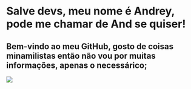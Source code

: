 # Salve devs, meu nome é Andrey, pode me chamar de And se quiser!
## Bem-vindo ao meu GitHub, gosto de coisas minamilistas então não vou por muitas informações, apenas o necessárico;
<img align="center" src="https://media.tenor.com/ef0pG2NmtY0AAAAC/hollow-knight-club-penguin-dance.gif">
